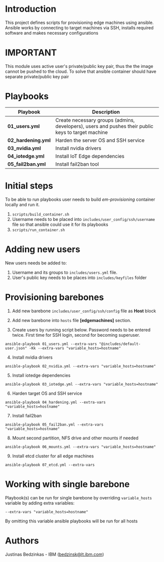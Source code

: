 # Introduction 
This project defines scripts for provisioning edge machines using ansible. Ansible works by connecting to target machines via SSH, installs required software and makes necessary configurations

# IMPORTANT
This module uses active user's private/public key pair, thus the the image cannot be pushed to the cloud. To solve that ansible container should have separate private/public key pair

# Playbooks

| Playbook | Description |
| ------------- |-------------|
| **01_users.yml** | Create necessary groups (admins, developers), users and pushes their public keys to target machine |
| **02_hardening.yml** | Harden the server OS and SSH service |
| **03_nvidia.yml** | Install nvidia drivers |
| **04_iotedge.yml** | Install IoT Edge dependencies |
| **05_fail2ban.yml** | Install fail2ban tool |

# Initial steps

To be able to run playbooks user needs to build *em-provisioning* container locally and run it.
1. ```scripts/build_container.sh```
2. Username needs to be placed into `includes/user_config/ssh/username` file so that ansible could use it for its playbooks
3. ```scripts/run_container.sh```

# Adding new users

New users needs be added to:
1. Username and its groups to `includes/users.yml` file.
2. User's public key needs to be places into `includes/keyfiles` folder

# Provisioning barebones
1. Add new barebone `includes/user_config/ssh/config` file as **Host** block

2. Add new barebone into `hosts` file **[edgemachines]** section.

3. Create users by running script below. Password needs to be entered twice. First time for SSH login, second for becoming superuser.
```
ansible-playbook 01_users.yml --extra-vars "@includes/default-user.json" -Kk --extra-vars "variable_hosts=hostname"
```
4. Install nvidia drivers
```
ansible-playbook 02_nvidia.yml --extra-vars "variable_hosts=hostname"
```
5. Install iotedge dependencies 
```
ansible-playbook 03_iotedge.yml --extra-vars "variable_hosts=hostname"
```
6. Harden target OS and SSH service
```
ansible-playbook 04_hardening.yml --extra-vars "variable_hosts=hostname"
```
7. Install fail2ban
```
ansible-playbook 05_fail2ban.yml --extra-vars "variable_hosts=hostname"
```
8. Mount second partition, NFS drive and other mounts if needed
```
ansible-playbook 06_mounts.yml --extra-vars "variable_hosts=hostname"
```
9. Install etcd cluster for all edge machines
```
ansible-playbook 07_etcd.yml --extra-vars
```

# Working with single barebone

Playbook(s) can be run for single barebone by overriding `variable_hosts` variable by adding extra variables:
```
--extra-vars "variable_hosts=hostname"
```

By omitting this variable ansible playbooks will be run for all hosts

# Authors
Justinas Bedzinkas - IBM (bedzinsk@lt.ibm.com)


